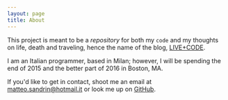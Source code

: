 ```yaml
---
layout: page
title: About
---
```


This project is meant to be a *repository* for both my `code` and my thoughts on life, death and traveling, hence the name of the blog, [LIVE+CODE](/).

I am an Italian programmer, based in Milan; however, I will be spending the end of 2015 and the better part of 2016 in Boston, MA.

If you'd like to get in contact, shoot me an email at [matteo.sandrin@hotmail.it](mailto:matteo.sandrin@hotmail.it) or look me up on [GitHub](https://github.com/SandPhoenix).

